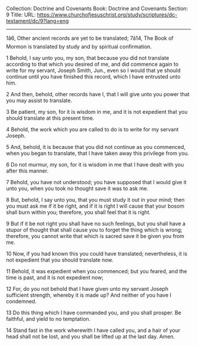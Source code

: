 Collection: Doctrine and Covenants
Book: Doctrine and Covenants
Section: 9
Title: 
URL: https://www.churchofjesuschrist.org/study/scriptures/dc-testament/dc/9?lang=eng

---

1â6, Other ancient records are yet to be translated; 7â14, The Book of Mormon is translated by study and by spiritual confirmation.

1 Behold, I say unto you, my son, that because you did not translate according to that which you desired of me, and did commence again to write for my servant, Joseph Smith, Jun., even so I would that ye should continue until you have finished this record, which I have entrusted unto him.

2 And then, behold, other records have I, that I will give unto you power that you may assist to translate.

3 Be patient, my son, for it is wisdom in me, and it is not expedient that you should translate at this present time.

4 Behold, the work which you are called to do is to write for my servant Joseph.

5 And, behold, it is because that you did not continue as you commenced, when you began to translate, that I have taken away this privilege from you.

6 Do not murmur, my son, for it is wisdom in me that I have dealt with you after this manner.

7 Behold, you have not understood; you have supposed that I would give it unto you, when you took no thought save it was to ask me.

8 But, behold, I say unto you, that you must study it out in your mind; then you must ask me if it be right, and if it is right I will cause that your bosom shall burn within you; therefore, you shall feel that it is right.

9 But if it be not right you shall have no such feelings, but you shall have a stupor of thought that shall cause you to forget the thing which is wrong; therefore, you cannot write that which is sacred save it be given you from me.

10 Now, if you had known this you could have translated; nevertheless, it is not expedient that you should translate now.

11 Behold, it was expedient when you commenced; but you feared, and the time is past, and it is not expedient now;

12 For, do you not behold that I have given unto my servant Joseph sufficient strength, whereby it is made up? And neither of you have I condemned.

13 Do this thing which I have commanded you, and you shall prosper. Be faithful, and yield to no temptation.

14 Stand fast in the work wherewith I have called you, and a hair of your head shall not be lost, and you shall be lifted up at the last day. Amen.
